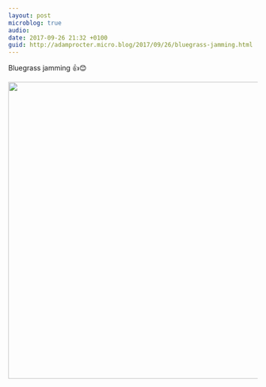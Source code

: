 ```yaml
---
layout: post
microblog: true
audio: 
date: 2017-09-26 21:32 +0100
guid: http://adamprocter.micro.blog/2017/09/26/bluegrass-jamming.html
---
```

Bluegrass jamming 👍😊

<img src="http://discursive.adamprocter.co.uk/uploads/2017/cc82cad96c.jpg" width="600" height="600" />

